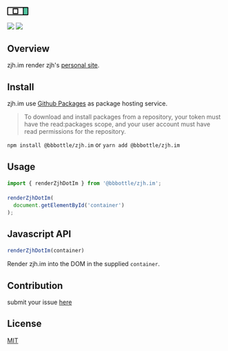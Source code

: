 <img src="docs/images/logo.png?raw=true" alt="zjh.im logo" width="50" >
<br/>
<p>
  <img src="https://img.shields.io/github/package-json/v/bbbottle/zjh.im?color=rgb%2881%2C%20196%2C%20159%29" />
  <img src="https://img.shields.io/github/issues/bbbottle/zjh.im?color=%23ff8888" />
</p>

## Overview

zjh.im render zjh's [personal site](https://zjh.im).

## Install
zjh.im use [Github Packages](https://docs.github.com/en/packages/learn-github-packages/about-github-packages) as package hosting service. 
> To download and install packages from a repository, your token must have the read:packages scope, and your user account must have read permissions for the repository.

`npm install @bbbottle/zjh.im` or `yarn add @bbbottle/zjh.im`
## Usage
```javascript
import { renderZjhDotIm } from '@bbbottle/zjh.im';

renderZjhDotIm(
  document.getElementById('container')
);
```
## Javascript API
```javascript
renderZjhDotIm(container)
```
Render zjh.im into the DOM in the supplied `container`.
## Contribution
submit your issue [here](https://github.com/bbbottle/zjh.im/issues)

## License
[MIT](https://github.com/bbbottle/zjh.im/blob/main/LICENSE)
